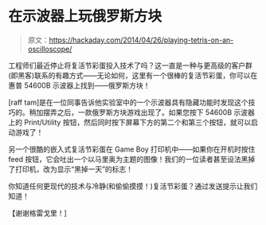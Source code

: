 # 在示波器上玩俄罗斯方块

> 原文：<https://hackaday.com/2014/04/26/playing-tetris-on-an-oscilloscope/>

工程师们最近停止将复活节彩蛋投入技术了吗？这一直是一种与更高级的客户群(即黑客)联系的有趣方式——无论如何，这里有一个很棒的复活节彩蛋，你可以在惠普 54600B 示波器上找到——俄罗斯方块！

[raff tam]是在一位同事告诉他实验室中的一个示波器具有隐藏功能时发现这个技巧的。稍加摆弄之后，一款俄罗斯方块游戏出现了。如果您按下 54600B 示波器上的 Print/Utility 按钮，然后同时按下屏幕下方的第二个和第三个按钮，就可以启动游戏了！

另一个很酷的嵌入式复活节彩蛋在 Game Boy 打印机中——如果你在开机时按住 feed 按钮，它会吐出一个以马里奥为主题的图像！我们的一位读者甚至设法黑掉了打印机，改为显示“黑掉一天”的标志！

你知道任何更现代的技术与冷静(和偷偷摸摸！)复活节彩蛋？通过发送提示让我们知道！

【谢谢格雷戈里！]